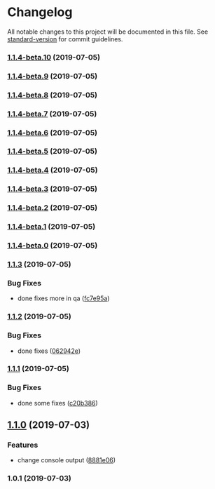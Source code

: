 # Changelog

All notable changes to this project will be documented in this file. See [standard-version](https://github.com/conventional-changelog/standard-version) for commit guidelines.

### [1.1.4-beta.10](https://github.com/shivamagl95/testing-package/compare/v1.1.4-beta.0...v1.1.4-beta.10) (2019-07-05)



### [1.1.4-beta.9](https://github.com/shivamagl95/testing-package/compare/v1.1.4-beta.0...v1.1.4-beta.9) (2019-07-05)



### [1.1.4-beta.8](https://github.com/shivamagl95/testing-package/compare/v1.1.4-beta.0...v1.1.4-beta.8) (2019-07-05)



### [1.1.4-beta.7](https://github.com/shivamagl95/testing-package/compare/v1.1.4-beta.0...v1.1.4-beta.7) (2019-07-05)



### [1.1.4-beta.6](https://github.com/shivamagl95/testing-package/compare/v1.1.4-beta.0...v1.1.4-beta.6) (2019-07-05)



### [1.1.4-beta.5](https://github.com/shivamagl95/testing-package/compare/v1.1.4-beta.0...v1.1.4-beta.5) (2019-07-05)



### [1.1.4-beta.4](https://github.com/shivamagl95/testing-package/compare/v1.1.4-beta.0...v1.1.4-beta.4) (2019-07-05)



### [1.1.4-beta.3](https://github.com/shivamagl95/testing-package/compare/v1.1.4-beta.0...v1.1.4-beta.3) (2019-07-05)



### [1.1.4-beta.2](https://github.com/shivamagl95/testing-package/compare/v1.1.4-beta.0...v1.1.4-beta.2) (2019-07-05)



### [1.1.4-beta.1](https://github.com/shivamagl95/testing-package/compare/v1.1.4-beta.0...v1.1.4-beta.1) (2019-07-05)



### [1.1.4-beta.0](https://github.com/shivamagl95/testing-package/compare/v1.1.3...v1.1.4-beta.0) (2019-07-05)



### [1.1.3](https://github.com/shivamagl95/testing-package/compare/v1.1.2...v1.1.3) (2019-07-05)


### Bug Fixes

* done fixes more in qa ([fc7e95a](https://github.com/shivamagl95/testing-package/commit/fc7e95a))



### [1.1.2](https://github.com/shivamagl95/testing-package/compare/v1.1.1...v1.1.2) (2019-07-05)


### Bug Fixes

* done fixes ([062942e](https://github.com/shivamagl95/testing-package/commit/062942e))



### [1.1.1](https://github.com/shivamagl95/testing-package/compare/v1.1.0...v1.1.1) (2019-07-05)


### Bug Fixes

* done some fixes ([c20b386](https://github.com/shivamagl95/testing-package/commit/c20b386))



## [1.1.0](https://github.com/shivamagl95/testing-package/compare/v1.0.1...v1.1.0) (2019-07-03)


### Features

* change console output ([8881e06](https://github.com/shivamagl95/testing-package/commit/8881e06))



### 1.0.1 (2019-07-03)
